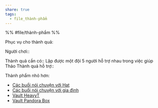 ```yaml
---
share: true
tags:
  - file_thành-phẩm
---
```


%%
#file/thành-phẩm
%%

Phục vụ cho thành quả:

Người chơi:: 

Thành quả cần có:: Lập được một đội 5 người hỗ trợ nhau trong việc giúp Thảo
Thành quả hỗ trợ::

Thành phẩm nhỏ hơn:
- [Các buổi nói chuyện với Hat](./C%C3%A1c%20bu%E1%BB%95i%20n%C3%B3i%20chuy%E1%BB%87n%20v%E1%BB%9Bi%20Hat.md)
- [Các buổi nói chuyện với gia đình](./C%C3%A1c%20bu%E1%BB%95i%20n%C3%B3i%20chuy%E1%BB%87n%20v%E1%BB%9Bi%20gia%20%C4%91%C3%ACnh.md)
- [Vault HeavyT](./Vault%20HeavyT.md)
- [Vault Pandora Box](./Vault%20Pandora%20Box.md)

